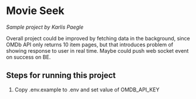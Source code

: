 # Movie Seek

_Sample project by Karlis Paegle_

Overall project could be improved by fetching data in the background, since OMDb API only returns 10 item pages, but that introduces problem of showing response to user in real time. Maybe could push web socket event on success on BE.

## Steps for running this project

1. Copy .env.example to .env and set value of OMDB_API_KEY
